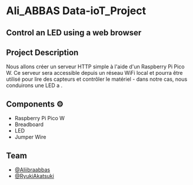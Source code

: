 # Ali_ABBAS Data-ioT_Project

## Control an LED  using a web browser

## Project Description

Nous allons créer un serveur HTTP simple à l'aide d'un Raspberry Pi Pico W. Ce serveur sera accessible depuis un réseau WiFi local et pourra être utilisé pour lire des capteurs et contrôler le matériel - dans notre cas, nous conduirons une LED a .


## Components ⚙️
- Raspberry Pi Pico W
- Breadboard
- LED 
- Jumper Wire

## Team
- [@Aliibraabbas](https://github.com/Aliibraabbas)
- [@RyukiAkatsuki](https://github.com/RyukiAkatsuki)
